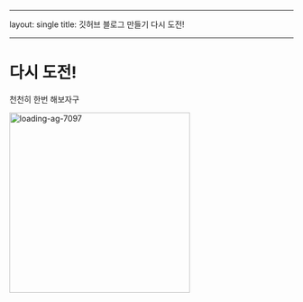 ----

layout: single
title:  깃허브 블로그 만들기 다시 도전!

----

# 다시 도전!

천천히 한번 해보자구



<img src="file:///C:/Users/USER/Desktop/한기대.PNG" title="" alt="loading-ag-7097" width="320">
